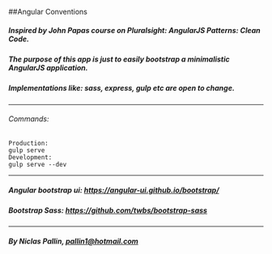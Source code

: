 ##Angular Conventions

##### Inspired by John Papas course on Pluralsight: AngularJS Patterns: Clean Code.

##### The purpose of this app is just to easily bootstrap a minimalistic AngularJS application.
##### Implementations like: sass, express, gulp etc are open to change.
---
###### Commands:
```
Production:
gulp serve
Development:
gulp serve --dev
```
---
##### Angular bootstrap ui: https://angular-ui.github.io/bootstrap/
##### Bootstrap Sass: https://github.com/twbs/bootstrap-sass
---
##### By Niclas Pallin, pallin1@hotmail.com
